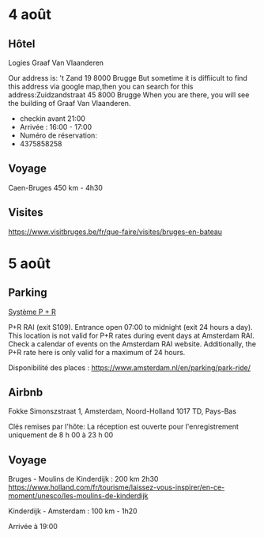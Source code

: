 # 4 août
## Hôtel
Logies Graaf Van Vlaanderen

Our address is: 't Zand 19 8000 Brugge
But sometime it is diffiicult to find this address via google map,then you can search for this address:Zuidzandstraat 45 8000 Brugge
When you are there, you will see the building of Graaf Van Vlaanderen.

* checkin avant 21:00
* Arrivée : 16:00 - 17:00
* Numéro de réservation:
* 4375858258

## Voyage

Caen-Bruges 450 km - 4h30

## Visites

<https://www.visitbruges.be/fr/que-faire/visites/bruges-en-bateau>

# 5 août

## Parking

[Système P + R](https://www.iamsterdam.com/en/travel-stay/getting-around/park-and-ride)

P+R RAI (exit S109). Entrance open 07:00 to midnight (exit 24 hours a day). This location is not valid for P+R rates during event days at Amsterdam RAI. Check a calendar of events on the Amsterdam RAI website. Additionally, the P+R rate here is only valid for a maximum of 24 hours.

Disponibilité des places : <https://www.amsterdam.nl/en/parking/park-ride/>

## Airbnb

Fokke Simonszstraat 1, Amsterdam, Noord-Holland 1017 TD, Pays-Bas

Clés remises par l'hôte: La réception est ouverte pour l'enregistrement uniquement de 8 h 00 à 23 h 00




## Voyage
Bruges - Moulins de Kinderdijk : 200 km 2h30
https://www.holland.com/fr/tourisme/laissez-vous-inspirer/en-ce-moment/unesco/les-moulins-de-kinderdijk

Kinderdijk - Amsterdam : 100 km - 1h20

Arrivée à 19:00
